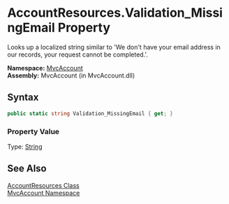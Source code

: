 AccountResources.Validation_MissingEmail Property
=================================================
Looks up a localized string similar to 'We don't have your email address in our records, your request cannot be completed.'.

**Namespace:** [MvcAccount][1]  
**Assembly:** MvcAccount (in MvcAccount.dll)

Syntax
------

```csharp
public static string Validation_MissingEmail { get; }
```

### Property Value
Type: [String][2]

See Also
--------
[AccountResources Class][3]  
[MvcAccount Namespace][1]  

[1]: ../README.md
[2]: http://msdn.microsoft.com/en-us/library/s1wwdcbf
[3]: README.md